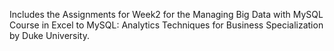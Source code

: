 Includes the Assignments for Week2 for the Managing Big Data with MySQL Course in Excel to MySQL: Analytics Techniques for Business Specialization by Duke University.

